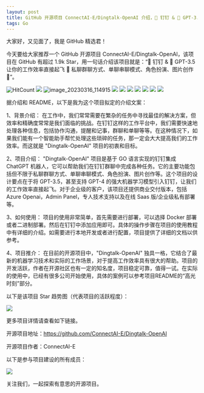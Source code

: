 ```yaml
---
layout: post
title: GitHub 开源项目 ConnectAI-E/Dingtalk-OpenAI 介绍，🎒 钉钉 & 🤖 GPT-3.5 让你的工作效率直接起飞 🚀 私聊群聊方式、单聊串聊模式、角色扮演、图片创作 🚀
tags: Go
---
```


大家好，又见面了，我是 GitHub 精选君！

今天要给大家推荐一个 GitHub 开源项目 ConnectAI-E/Dingtalk-OpenAI，该项目在 GitHub 有超过 1.9k Star，用一句话介绍该项目就是：“🎒 钉钉 & 🤖 GPT-3.5 让你的工作效率直接起飞 🚀 私聊群聊方式、单聊串聊模式、角色扮演、图片创作 🚀”。


![HitCount](https://views.whatilearened.today/views/github/eryajf/chatgpt-dingtalk.svg)
![](https://cdn.jsdelivr.net/gh/eryajf/tu/img/image_20230405_191425.jpg)
![image_20230316_114915](https://cdn.jsdelivr.net/gh/eryajf/tu/img/image_20230316_114915.jpg)
![](https://camo.githubusercontent.com/82291b0fe831bfc6781e07fc5090cbd0a8b912bb8b8d4fec0696c881834f81ac/68747470733a2f2f70726f626f742e6d656469612f394575424971676170492e676966)
![](https://github.com/DDMeaqua/Feishu-OpenAI/assets/110169811/0a07f7e2-183f-4ee4-a40a-e33ee5c440e4)
![](https://github.com/ConnectAI-E/Feishu-OpenAI/assets/110169811/ef313ce0-158e-4314-a932-e6b1180cc750)
![](https://cdn.jsdelivr.net/gh/eryajf/tu/img/image_20230604_192719.png)
![](https://cdn.jsdelivr.net/gh/eryajf/tu/img/image_20230604_193103.png)
![](https://cdn.jsdelivr.net/gh/eryajf/tu/img/image_20230604_193314.png)
![](https://cdn.jsdelivr.net/gh/eryajf/tu/img/image_20221209_163724.png)



据介绍和 README，以下是我为这个项目拟定的介绍文案：

1、背景介绍：
    在工作中，我们常常需要在繁杂的任务中寻找最佳的解决方案，但效率和精确度常常是我们面临的挑战。在钉钉这样的工作平台中，我们需要快速地处理各种信息，包括协作沟通，提醒和记事，群聊和单聊等等。在这种情况下，如果我们能有一个智能助手帮忙处理这些琐碎的任务，那一定会大大提高我们的工作效率。而这就是 "Dingtalk-OpenAI" 项目的初衷和目标。

2、项目介绍：
    "Dingtalk-OpenAI" 项目是基于 GO 语言实现的钉钉集成 ChatGPT 机器人，它可以帮助我们在钉钉群聊中完成各种任务。它的主要功能包括但不限于私聊群聊方式、单聊串聊模式、角色扮演、图片创作等。这个项目的设计要点在于将 GPT-3.5，甚至支持 GPT-4 的强大机器学习模型引入钉钉，让我们的工作效率直接起飞。对于企业级的客户，该项目还提供商业交付版本，包括 Azure Openai，Admin Panel，专人技术支持以及在线 Saas 版/企业级私有部署等。

3、如何使用：
    项目的使用非常简单，首先需要进行部署，可以选择 Docker 部署或者二进制部署。然后在钉钉中添加应用即可。具体的操作步骤在项目的使用教程中有详细的介绍。如需要进行本地开发或者进行配置，项目提供了详细的文档以供参考。

4、项目推介：
    在目前的开源项目中，"Dingtalk-OpenAI" 独具一格，它结合了最新的机器学习技术和实际的工作场景，对于提高工作效率具有很大的帮助。项目的开发活跃，作者在开源社区也有一定的知名度，项目稳定可靠，值得一试。在实际的使用中，已经有很多公司开始使用，具体的案例可以参考项目README的“高光时刻”部分。


以下是该项目 Star 趋势图（代表项目的活跃程度）：

![](https://api.star-history.com/svg?repos=ConnectAI-E/Dingtalk-OpenAI&type=Timeline)

更多项目详情请查看如下链接。

开源项目地址：https://github.com/ConnectAI-E/Dingtalk-OpenAI 

开源项目作者：ConnectAI-E

以下是参与项目建设的所有成员：

![](https://contrib.rocks/image?repo=ConnectAI-E/Dingtalk-OpenAI)

关注我们，一起探索有意思的开源项目。

